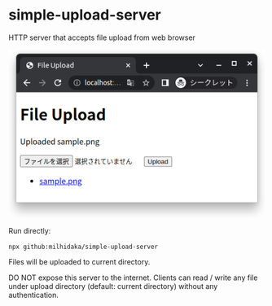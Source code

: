 # simple-upload-server
HTTP server that accepts file upload from web browser

![screen shot](screenshot.png)

Run directly:

```
npx github:milhidaka/simple-upload-server
```

Files will be uploaded to current directory.

DO NOT expose this server to the internet. Clients can read / write any file under upload directory (default: current directory) without any authentication.
